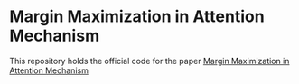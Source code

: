 # Margin Maximization in Attention Mechanism
This repository holds the official code for the paper [Margin Maximization in Attention Mechanism]()
